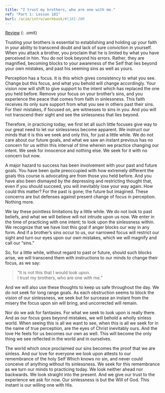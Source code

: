 ```yaml
---
title: "I trust my brothers, who are one with me."
ref: "Part 1: Lesson 181"
burl: /acim/intro/workbook/#l181-200
---
```


<a class="hide-review" href="/acim/workbook/l201/#l181">Review</a>
{: .omit}

Trusting your brothers is essential to establishing and holding up your
faith in your ability to transcend doubt and lack of sure conviction in
yourself. When you attack a brother, you proclaim that he is limited by
what you have perceived in him. You do not look beyond his errors.
Rather, they are magnified, becoming blocks to your awareness of the
Self that lies beyond your own mistakes, and past his seeming sins as
well as yours.

Perception has a focus. It is this which gives consistency to what you
see. Change but this focus, and what you behold will change
accordingly. Your vision now will shift to give support to the intent
which has replaced the one you held before. Remove your focus on your
brother’s sins, and you experience the peace that comes from faith in
sinlessness. This faith receives its only sure support from what you see
in others past their sins. For their mistakes, if focused on, are
witnesses to sins in you. And you will not transcend their sight and see
the sinlessness that lies beyond.

Therefore, in practicing today, we first let all such little focuses
give way to our great need to let our sinlessness become apparent. We
instruct our minds that it is this we seek and only this, for just a
little while. We do not care about our future goals, and what we saw an
instant previous has no concern for us within this interval of time
wherein we practice changing our intent. We seek for innocence and
nothing else. We seek for it with no concern but now.

A major hazard to success has been involvement with your past and future
goals. You have been quite preoccupied with how extremely different the
goals this course is advocating are from those you held before. And you
have also been dismayed by the depressing and restricting thought that,
even if you should succeed, you will inevitably lose your way again. How
could this matter? For the past is gone; the future but imagined. These
concerns are but defenses against present change of focus in perception.
Nothing more.

We lay these pointless limitations by a little while. We do not look to
past beliefs, and what we will believe will not intrude upon
us now. We enter in the time of practicing with one intent; to look upon
the sinlessness within. We recognize that we have lost this goal if
anger blocks our way in any form. And if a brother’s sins occur to us,
our narrowed focus will restrict our sight and turn our eyes upon our
own mistakes, which we will magnify and call our “sins.”

So, for a little while, without regard to past or future, should such
blocks arise, we will transcend them with instructions to our minds to
change their focus, as we say:

> “It is not this that I would look upon.<br/>
> I trust my brothers, who are one with me.”

And we will also use these thoughts to keep us safe throughout the day.
We do not seek for long range goals. As each obstruction seems to block
the vision of our sinlessness, we seek but for surcease an instant from
the misery the focus upon sin will bring, and uncorrected will remain.

Nor do we ask for fantasies. For what we seek to look upon is really
there. And as our focus goes beyond mistakes, we will behold a wholly
sinless world. When seeing this is all we want to see, when this is all
we seek for in the name of true perception, are the eyes of Christ
inevitably ours. And the love He feels for us becomes our own as
well. This will become the only thing we see reflected in the world and
in ourselves.

The world which once proclaimed our sins becomes the proof that we are
sinless. And our love for everyone we look upon attests to our
remembrance of the holy Self Which knows no sin, and never could
conceive of anything without Its sinlessness. We seek for this
remembrance as we turn our minds to practicing today. We look neither
ahead nor backwards. We look straight into the present. And we give our
trust to the experience we ask for now. Our sinlessness is but the Will
of God. This instant is our willing one with His.

